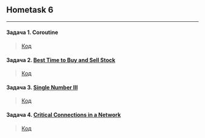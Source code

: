 ## Hometask 6
-----------

#### Задача 1. Coroutine

> [Код](./task6.1)

#### Задача 2. [Best Time to Buy and Sell Stock](https://leetcode.com/problems/best-time-to-buy-and-sell-stock/)

> [Код](./task6.2)

#### Задача 3. [Single Number III](https://leetcode.com/problems/single-number-iii/)

> [Код](./task6.3)

#### Задача 4. [Critical Connections in a Network](https://leetcode.com/problems/critical-connections-in-a-network/)

> [Код](./task6.4)